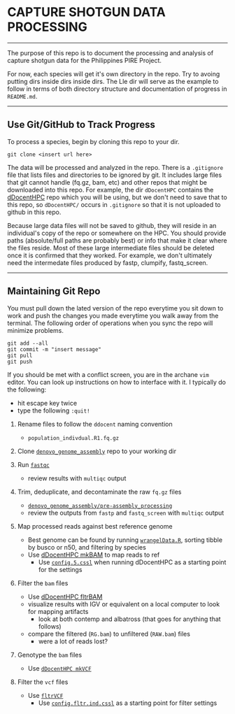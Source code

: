 # CAPTURE SHOTGUN DATA PROCESSING

---

The purpose of this repo is to document the processing and analysis of capture shotgun data for the Philippines PIRE Project. 

For now, each species will get it's own directory in the repo.  Try to avoing putting dirs inside dirs inside dirs.  The Lle dir will serve as the example to follow in terms of both directory structure and documentation of progress in `README.md`.

---

## Use Git/GitHub to Track Progress

To process a species, begin by cloning this repo to your dir.

```
git clone <insert url here>
```

The data will be processed and analyzed in the repo.  There is a `.gitignore` file that lists files and directories to be ignored by git.  It includes large files that git cannot handle (fq.gz, bam, etc) and other repos that might be downloaded into this repo.  For example, the dir `dDocentHPC` contains the [dDocentHPC](https://github.com/cbirdlab/dDocentHPC) repo which you will be using, but we don't need to save that to this repo, so `dDocentHPC/` occurs in  `.gitignore` so that it is not uploaded to github in this repo.

Because large data files will not be saved to github, they will reside in an individual's copy of the repo or somewhere on the HPC. You should provide paths (absolute/full paths are probably best) or info that make it clear where the files reside. Most of these large intermediate files should be deleted once it is confirmed that they worked. For example, we don't ultimately need the intermedate files produced by fastp, clumpify, fastq_screen.

---

## Maintaining Git Repo

You must pull down the lated version of the repo everytime you sit down to work and push the changes you made everytime you walk away from the terminal.  The following order of operations when you sync the repo will minimize problems.

```
git add --all
git commit -m "insert message"
git pull
git push
```

If you should be met with a conflict screen, you are in the archane `vim` editor.  You can look up instructions on how to interface with it. I typically do the following:

* hit escape key twice
* type the following
  `:quit!`

1. Rename files to follow the `ddocent` naming convention
   * `population_indivdual.R1.fq.gz`

2. Clone [`denovo_genome_assembly`](https://github.com/philippinespire/denovo_genome_assembly) repo to your working dir

3. Run [`fastqc`]()
    * review results with `multiqc` output
  
4. Trim, deduplicate, and decontaminate the raw `fq.gz` files
    * [`denovo_genome_assembly/pre-assembly_processing`](https://github.com/philippinespire/denovo_genome_assembly/tree/main/pre-assembly_processing)
    * review the outputs from `fastp` and `fastq_screen` with `multiqc` output

5. Map processed reads against best reference genome
    * Best genome can be found by running [`wrangelData.R`](https://github.com/philippinespire/denovo_genome_assembly/tree/main/compare_assemblers), sorting tibble by busco or n50, and filtering by species 
    * Use [dDocentHPC mkBAM](https://github.com/cbirdlab/dDocentHPC) to map reads to ref
      * Use [`config.5.cssl`](https://github.com/cbirdlab/dDocentHPC/blob/master/configs/config.5.cssl) when running dDocentHPC as a starting point for the settings

6. Filter the `bam` files
    * Use [dDocentHPC fltrBAM](https://github.com/cbirdlab/dDocentHPC)
    * visualize results with IGV or equivalent on a local computer to look for mapping artifacts
      * look at both contemp and albatross (that goes for anything that follows)
    * compare the filtered (`RG.bam`) to unfiltered (`RAW.bam`) files
      * were a lot of reads lost?

7. Genotype the `bam` files
    * Use [`dDocentHPC mkVCF`](https://github.com/cbirdlab/dDocentHPC) 

8. Filter the `vcf` files
    * Use [`fltrVCF`](https://github.com/cbirdlab/fltrVCF)
      * Use [`config.fltr.ind.cssl`](https://github.com/cbirdlab/fltrVCF/blob/master/config_files/config.fltr.ind.cssl) as a starting point for filter settings

